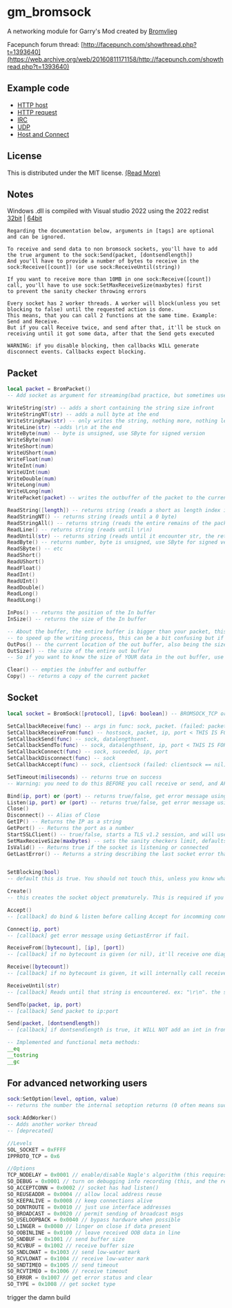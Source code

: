 gm_bromsock
===========

A networking module for Garry's Mod created by [Bromvlieg](https://github.com/Bromvlieg)

Facepunch forum thread: [http://facepunch.com/showthread.php?t=1393640](https://web.archive.org/web/20160811171158/http://facepunch.com/showthread.php?t=1393640)

## Example code
* [HTTP host](Lua_examples/httphost.lua)
* [HTTP request](Lua_examples/httprequest.lua)
* [IRC](Lua_examples/irc.lua)
* [UDP](Lua_examples/udp.lua)
* [Host and Connect](Lua_examples/host_and_connect.lua)

## License
This is distributed under the MIT license. [(Read More)](LICENSE)

## Notes
Windows .dll is compiled with Visual studio 2022 using the 2022 redist [32bit](https://aka.ms/vs/17/release/vc_redist.x86.exe) | [64bit](https://aka.ms/vs/17/release/vc_redist.x64.exe)

    Regarding the documentation below, arguments in [tags] are optional and can be ignored.

    To receive and send data to non bromsock sockets, you'll have to add the true argument to the sock:Send(packet, [dontsendlength])
    And you'll have to provide a number of bytes to receive in the sock:Receive([count]) (or use sock:ReceiveUntil(string))

    If you want to receive more than 10MB in one sock:Receive([count]) call, you'll have to use sock:SetMaxReceiveSize(maxbytes) first
    to prevent the sanity checker throwing errors

    Every socket has 2 worker threads. A worker will block(unless you set blocking to false) until the requested action is done.
    This means, that you can call 2 functions at the same time. Example: Send and Receive.
    But if you call Receive twice, and send after that, it'll be stuck on receiving until it got some data, after that the Send gets executed

    WARNING: if you disable blocking, then callbacks WILL generate disconnect events. Callbacks expect blocking.

## Packet
```lua
local packet = BromPacket()
-- Add socket as argument for streaming(bad practice, but sometimes useful)

WriteString(str) -- adds a short containing the string size infront
WriteStringNT(str) -- adds a null byte at the end
WriteStringRaw(str) -- only writes the string, nothing more, nothing less
WriteLine(str) --adds \r\n at the end
WriteByte(num) -- byte is unsigned, use SByte for signed version
WriteSByte(num)
WriteShort(num)
WriteUShort(num)
WriteFloat(num)
WriteInt(num)
WriteUInt(num)
WriteDouble(num)
WriteLong(num)
WriteULong(num)
WritePacket(packet) -- writes the outbuffer of the packet to the current packet

ReadString([length]) -- returns string (reads a short as length index if you don't supply your own length)
ReadStringNT() -- returns string (reads until a 0 byte)
ReadStringAll() -- returns string (reads the entire remains of the packet as a string and returns this)
ReadLine() -- returns string (reads until \r\n)
ReadUntil(str) -- returns string (reads until it encounter str, the return value includes str at the end.)
ReadByte() -- returns number, byte is unsigned, use SByte for signed version
ReadSByte() -- etc
ReadShort()
ReadUShort()
ReadFloat()
ReadInt()
ReadUInt()
ReadDouble()
ReadLong()
ReadULong()

InPos() -- returns the position of the In buffer
InSize() -- returns the size of the In buffer

-- About the buffer, the entire buffer is bigger than your packet, this is because it pre-allocates space for you
-- to speed up the writing process, this can be a bit confusing but if you think about it, it makes sense.
OutPos() -- the current location of the out buffer, also being the size of your writen packet
OutSize() -- the size of the entire out buffer
-- So if you want to know the size of YOUR data in the out buffer, use OutPos() and not OutSize()

Clear() -- empties the inbuffer and outbuffer
Copy() -- returns a copy of the current packet
```

## Socket
```lua
local socket = BromSock([protocol], [ipv6: boolean]) -- BROMSOCK_TCP or BROMSOCK_UDP. Defaults to TCP with IPv4.

SetCallbackReceive(func) -- args in func: sock, packet. (failed: packet == nil)
SetCallbackReceiveFrom(func) -- hostsock, packet, ip, port < THIS IS FOR UDP (failed: packet == nil)
SetCallbackSend(func) -- sock, datalengthsent.
SetCallbackSendTo(func) -- sock, datalengthsent, ip, port < THIS IS FOR UDP
SetCallbackConnect(func) -- sock, suceeded, ip, port
SetCallbackDisconnect(func) -- sock
SetCallbackAccept(func) -- sock, clientsock (failed: clientsock == nil)

SetTimeout(miliseconds) -- returns true on success
-- Warning: you need to do this BEFORE you call receive or send, and AFTER you call Connect, Bind, or Listen.

Bind(ip, port) or (port) -- returns true/false, get error message using GetLastError if fail.
Listen(ip, port) or (port) -- returns true/false, get error message using GetLastError if fail.
Close()
Disconnect() -- Alias of Close
GetIP() -- Returns the IP as a string
GetPort() -- Returns the port as a number
StartSSLClient() -- true/false, starts a TLS v1.2 session, and will use this for all following read and writes
SetMaxReceiveSize(maxbytes) -- sets the sanity checkers limit, defaults to 10MB max
IsValid() -- Returns true if the socket is listening or connected
GetLastError() -- Returns a string describing the last socket error that has happened. Use immediately after one of the supported socket functions fail.


SetBlocking(bool)
-- default this is true. You should not touch this, unless you know what you're doing

Create()
-- this creates the socket object prematurely. This is required if you want to use SetOption BEFORE you use listen/bind/connect.

Accept()
-- [callback] do bind & listen before calling Accept for incomming connections

Connect(ip, port)
-- [callback] get error message using GetLastError if fail.

ReceiveFrom([bytecount], [ip], [port])
-- [callback] if no bytecount is given (or nil), it'll receive one diagram. If ip and port also supplied it'll try to receive from that addr.

Receive([bytecount])
-- [callback] if no bytecount is given, it will internally call receive(4), read an int from that, and then receive the result of that int.

ReceiveUntil(str)
-- [callback] Reads until that string is encountered. ex: "\r\n". the search string will be included in the result you get back at the receive callback

SendTo(packet, ip, port)
-- [callback] Send packet to ip:port

Send(packet, [dontsendlength])
-- [callback] if dontsendlength is true, it WILL NOT add an int in front of the packet to indicate how large the incoming data is. use true if you want to communicate with anything that does not use this way of packeting

-- Implemented and functional meta methods:
__eq
__tostring
__gc
```

## For advanced networking users
```lua
sock:SetOption(level, option, value)
-- returns the number the internal setoption returns (0 often means success, and -1 failure)

sock:AddWorker()
-- Adds another worker thread
-- [deprecated]
```

```c
//Levels
SOL_SOCKET = 0xFFFF
IPPROTO_TCP = 0x6

//Options
TCP_NODELAY = 0x0001 // enable/disable Nagle's algorithm (this requires IPPROTO_TCP as level)
SO_DEBUG = 0x0001 // turn on debugging info recording (this, and the rest of the SO_ options require SOL_SOCKET as level)
SO_ACCEPTCONN = 0x0002 // socket has had listen()
SO_REUSEADDR = 0x0004 // allow local address reuse
SO_KEEPALIVE = 0x0008 // keep connections alive
SO_DONTROUTE = 0x0010 // just use interface addresses
SO_BROADCAST = 0x0020 // permit sending of broadcast msgs
SO_USELOOPBACK = 0x0040 // bypass hardware when possible
SO_LINGER = 0x0080 // linger on close if data present
SO_OOBINLINE = 0x0100 // leave received OOB data in line
SO_SNDBUF = 0x1001 // send buffer size
SO_RCVBUF = 0x1002 // receive buffer size
SO_SNDLOWAT = 0x1003 // send low-water mark
SO_RCVLOWAT = 0x1004 // receive low-water mark
SO_SNDTIMEO = 0x1005 // send timeout
SO_RCVTIMEO = 0x1006 // receive timeout
SO_ERROR = 0x1007 // get error status and clear
SO_TYPE = 0x1008 // get socket type
```



trigger the damn build
